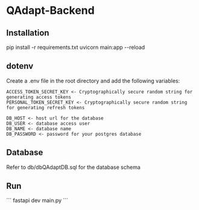 # QAdapt-Backend

## Installation
pip install -r requirements.txt
uvicorn main:app --reload

## dotenv
Create a .env file in the root directory and add the following variables:
```
ACCESS_TOKEN_SECRET_KEY <- Cryptographically secure random string for generating access tokens 
PERSONAL_TOKEN_SECRET_KEY <- Cryptographically secure random string for generating refresh tokens 

DB_HOST <- host url for the database
DB_USER <- database access user
DB_NAME <- database name
DB_PASSWORD <- password for your postgres database
```

## Database
Refer to db/dbQAdaptDB.sql for the database schema

## Run
´´´
fastapi dev main.py
´´´
